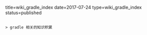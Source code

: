 title=wiki_gradle_index
date=2017-07-24
type=wiki_gradle_index
status=published
~~~~~~

> gradle 相关的知识积累